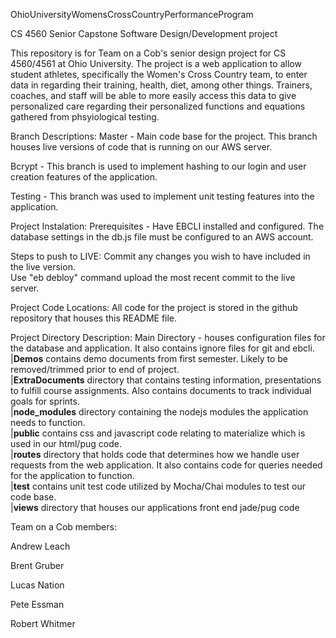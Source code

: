 OhioUniversityWomensCrossCountryPerformanceProgram

CS 4560 Senior Capstone Software Design/Development project

This repository is for Team on a Cob's senior design project for CS 4560/4561 at Ohio University. The project is a web application to allow student athletes, specifically the Women's Cross Country team, to enter data in regarding their training, health, diet, among other things. Trainers, coaches, and staff will be able to more easily access this data to give personalized care regarding their personalized functions and equations gathered from phsyiological testing.

Branch Descriptions:
Master - Main code base for the project.  This branch houses live versions of code that is running on our AWS server.

Bcrypt - This branch is used to implement hashing to our login and user creation features of the application.

Testing - This branch was used to implement unit testing features into the application.

Project Instalation:
Prerequisites - Have EBCLI installed and configured.  The database settings in the db.js file must be configured to an AWS account.

Steps to push to LIVE:
Commit any changes you wish to have included in the live version.  
Use "eb debloy" command upload the most recent commit to the live server.

Project Code Locations:
All code for the project is stored in the github repository that houses this README file.

Project Directory Description:
Main Directory - houses configuration files for the database and application.  It also contains ignore files for git and ebcli.  
|__Demos__ contains demo documents from first semester. Likely to be removed/trimmed prior to end of project.  
|__ExtraDocuments__ directory that contains testing information, presentations to fulfill course assignments.  Also contains documents to track individual goals for sprints.  
|__node_modules__ directory containing the nodejs modules the application needs to function.  
|__public__ contains css and javascript code relating to materialize which is used in our html/pug code.  
|__routes__ directory that holds code that determines how we handle user requests from the web application. It also contains code for queries needed for the application to function.  
|__test__ contains unit test code utilized by Mocha/Chai modules to test our code base.  
|__views__ directory that houses our applications front end jade/pug code   

Team on a Cob members:

Andrew Leach

Brent Gruber

Lucas Nation

Pete Essman

Robert Whitmer
